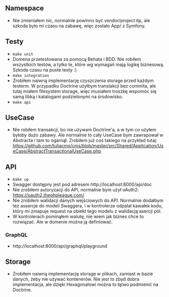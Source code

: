 ## Namespace

- Nie zmieniałem nic, normalnie powinno być vendor/project itp, ale szkoda było mi czasu na zabawę,
  więc zostało App/ z Symfony.


## Testy

- `make unit`
- Domena przetestowana za pomocą Behata i BDD. Nie robiłem wszystkich testów, a tylko te,
  które wg wymagań mają logikę biznesową. Szkoda czasu na puste testy :)
- `make integration`
- Zrobiłem naiwną implementację czyszczenia storage przed każdym testerm. W przypadku Doctrine
  użyłbym translakcji bez commita, ale tutaj miałem filesystem storage, więc musiałem troszkę wspomóc
  się samą libką i katalogami podzielonymi na środowisko.
- `make api`

## UseCase

- Nie robiłem transakcji, bo nie używam Doctrine'a, a w tym co użyłem byłoby dużo zabawy.
  Ale normalnie to cały UseCase bym zawrapował w Abstracta i tam to ogarnął. 
  Zrobiłem już coś takiego na przykład tutaj: https://github.com/tuliacms/cms/blob/master/src/Shared/Application/UseCase/AbstractTransactionalUseCase.php


## API

- `make up`
- Swagger dostępny jest pod adresem http://localhost:8000/api/doc
- Nie zrobiłem autoryzacji do API, normalnie bym użył oAuth2: https://oauth2.thephpleague.com/
- Nie zrobiłem walidacji danych wejściowych do API. Normalnie dodałbym też assercje do modeli
  Swaggera, i w kontrolerze odpalał kawałek kodu, który mi zmapuje request na obiekt tego modelu
  z walidacją asercji pól.
- W kontrolerach pominąłem walutę, nie wiem jak biznes chce to rozwiązać. Ale w domenie można ją definiować.

### GraphQL

- http://localhost:8000/api/graphql/playground

## Storage

- Zrobiłem naiwną implementację storage w plikach, zamiast w bazie danych, żeby nie używać kontenerów.
  Nie jest to zbyd dobra implementacja, ale dzięki Hexagonalowi można to łątwo podmienić na Doctrine.
